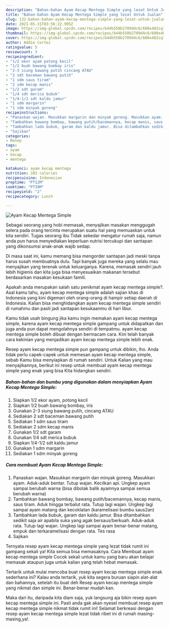 ```yaml
---
description: "Bahan-bahan Ayam Kecap Mentega Simple yang lezat Untuk Jualan"
title: "Bahan-bahan Ayam Kecap Mentega Simple yang lezat Untuk Jualan"
slug: 132-bahan-bahan-ayam-kecap-mentega-simple-yang-lezat-untuk-jualan
date: 2021-05-31T03:56:22.995Z
image: https://img-global.cpcdn.com/recipes/b44b558b2709d4c6/680x482cq70/ayam-kecap-mentega-simple-foto-resep-utama.jpg
thumbnail: https://img-global.cpcdn.com/recipes/b44b558b2709d4c6/680x482cq70/ayam-kecap-mentega-simple-foto-resep-utama.jpg
cover: https://img-global.cpcdn.com/recipes/b44b558b2709d4c6/680x482cq70/ayam-kecap-mentega-simple-foto-resep-utama.jpg
author: Addie Cortez
ratingvalue: 5
reviewcount: 3
recipeingredient:
- "1/2 ekor ayam potong kecil"
- "1/2 buah bawang bombay iris"
- "2-3 siung bawang putih cincang ATAU"
- "2 sdt baceman bawang putih"
- "1 sdm saus tiram"
- "2 sdm kecap manis"
- "1/2 sdt garam"
- "1/4 sdt merica bubuk"
- "1/4-1/2 sdt kaldu jamur"
- "1 sdm margarin"
- "1 sdm minyak goreng"
recipeinstructions:
- "Panaskan wajan. Masukkan margarin dan minyak goreng. Masukkan ayam. Aduk-aduk bentar. Tutup wajan. Kecilkan api. Ungkep ayam sampai berubah warna (bisa dibolak balik ayamnya sampai semua berubah warna)"
- "Tambahkan bawang bombay, bawang putih/bacemannya, kecap manis, saus tiram. Aduk hingga terbalut rata. Tutup lagi wajan. Ungkep lagi sampai ayam matang dan kecoklatan (karamelisasi bumbu saus2an)"
- "Tambahkan lada bubuk, garam dan kaldu jamur. Bisa ditambahkan sedikit saja air apabila suka yang agak bersaus/berkuah. Aduk-aduk rata. Tutup lagi wajan. Ungkep lagi sampai ayam benar-benar matang, empuk dan terkaramelisasi dengan rata. Tes rasa"
- "Sajikan"
categories:
- Resep
tags:
- ayam
- kecap
- mentega

katakunci: ayam kecap mentega 
nutrition: 283 calories
recipecuisine: Indonesian
preptime: "PT12M"
cooktime: "PT39M"
recipeyield: "2"
recipecategory: Lunch

---
```



![Ayam Kecap Mentega Simple](https://img-global.cpcdn.com/recipes/b44b558b2709d4c6/680x482cq70/ayam-kecap-mentega-simple-foto-resep-utama.jpg)

Sebagai seorang yang hobi memasak, menyajikan masakan menggugah selera pada orang tercinta merupakan suatu hal yang memuaskan untuk kita sendiri. Tugas seorang ibu Tidak sekedar mengatur rumah saja, namun anda pun harus menyediakan keperluan nutrisi tercukupi dan santapan yang dikonsumsi anak-anak wajib sedap.

Di masa  saat ini, kamu memang bisa mengorder santapan jadi meski tanpa harus susah membuatnya dulu. Tapi banyak juga mereka yang selalu mau menyajikan yang terenak untuk keluarganya. Karena, memasak sendiri jauh lebih higienis dan kita juga bisa menyesuaikan makanan tersebut berdasarkan masakan kesukaan famili. 



Apakah anda merupakan salah satu penikmat ayam kecap mentega simple?. Asal kamu tahu, ayam kecap mentega simple adalah sajian khas di Indonesia yang kini digemari oleh orang-orang di hampir setiap daerah di Indonesia. Kalian bisa menghidangkan ayam kecap mentega simple sendiri di rumahmu dan pasti jadi santapan kesukaanmu di hari libur.

Kamu tidak usah bingung jika kamu ingin memakan ayam kecap mentega simple, karena ayam kecap mentega simple gampang untuk didapatkan dan juga anda pun dapat mengolahnya sendiri di tempatmu. ayam kecap mentega simple boleh dibuat dengan bermacam cara. Kini telah banyak cara kekinian yang menjadikan ayam kecap mentega simple lebih enak.

Resep ayam kecap mentega simple pun gampang untuk dibikin, lho. Anda tidak perlu capek-capek untuk memesan ayam kecap mentega simple, sebab Kamu bisa menyiapkan di rumah sendiri. Untuk Kalian yang mau menyajikannya, berikut ini resep untuk membuat ayam kecap mentega simple yang enak yang bisa Kita hidangkan sendiri.

<!--inarticleads1-->

##### Bahan-bahan dan bumbu yang digunakan dalam menyiapkan Ayam Kecap Mentega Simple:

1. Siapkan 1/2 ekor ayam, potong kecil
1. Siapkan 1/2 buah bawang bombay, iris
1. Gunakan 2-3 siung bawang putih, cincang ATAU
1. Sediakan 2 sdt baceman bawang putih
1. Sediakan 1 sdm saus tiram
1. Sediakan 2 sdm kecap manis
1. Gunakan 1/2 sdt garam
1. Gunakan 1/4 sdt merica bubuk
1. Siapkan 1/4-1/2 sdt kaldu jamur
1. Gunakan 1 sdm margarin
1. Sediakan 1 sdm minyak goreng




<!--inarticleads2-->

##### Cara membuat Ayam Kecap Mentega Simple:

1. Panaskan wajan. Masukkan margarin dan minyak goreng. Masukkan ayam. Aduk-aduk bentar. Tutup wajan. Kecilkan api. Ungkep ayam sampai berubah warna (bisa dibolak balik ayamnya sampai semua berubah warna)
1. Tambahkan bawang bombay, bawang putih/bacemannya, kecap manis, saus tiram. Aduk hingga terbalut rata. Tutup lagi wajan. Ungkep lagi sampai ayam matang dan kecoklatan (karamelisasi bumbu saus2an)
1. Tambahkan lada bubuk, garam dan kaldu jamur. Bisa ditambahkan sedikit saja air apabila suka yang agak bersaus/berkuah. Aduk-aduk rata. Tutup lagi wajan. Ungkep lagi sampai ayam benar-benar matang, empuk dan terkaramelisasi dengan rata. Tes rasa
1. Sajikan




Ternyata resep ayam kecap mentega simple yang lezat tidak rumit ini gampang sekali ya! Kita semua bisa memasaknya. Cara Membuat ayam kecap mentega simple Cocok sekali untuk kamu yang baru akan belajar memasak ataupun juga untuk kalian yang telah hebat memasak.

Tertarik untuk mulai mencoba buat resep ayam kecap mentega simple enak sederhana ini? Kalau anda tertarik, yuk kita segera buruan siapin alat-alat dan bahannya, setelah itu buat deh Resep ayam kecap mentega simple yang nikmat dan simple ini. Benar-benar mudah kan. 

Maka dari itu, daripada kita diam saja, yuk langsung aja bikin resep ayam kecap mentega simple ini. Pasti anda gak akan nyesel membuat resep ayam kecap mentega simple nikmat tidak rumit ini! Selamat berkreasi dengan resep ayam kecap mentega simple lezat tidak ribet ini di rumah masing-masing,ya!.

